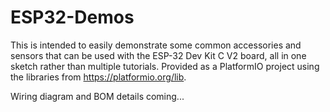 # ESP32-Demos

This is intended to easily demonstrate some common accessories and sensors that can be used with the 
ESP-32 Dev Kit C V2 board, all in one sketch rather than multiple tutorials.  Provided as a PlatformIO
project using the libraries from https://platformio.org/lib.

Wiring diagram and BOM details coming...
